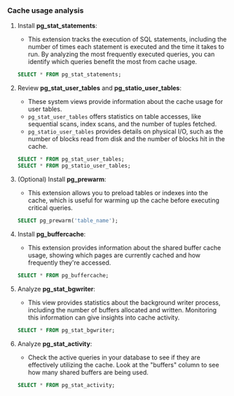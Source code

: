 ### Cache usage analysis 

1. Install **pg_stat_statements**:
   - This extension tracks the execution of SQL statements, including the number of times each statement is executed and the time it takes to run. By analyzing the most frequently executed queries, you can identify which queries benefit the most from cache usage.

   ```sql
   SELECT * FROM pg_stat_statements;
   ```

2. Review **pg_stat_user_tables** and **pg_statio_user_tables**:
   - These system views provide information about the cache usage for user tables.
   - `pg_stat_user_tables` offers statistics on table accesses, like sequential scans, index scans, and the number of tuples fetched.
   - `pg_statio_user_tables` provides details on physical I/O, such as the number of blocks read from disk and the number of blocks hit in the cache.

   ```sql
   SELECT * FROM pg_stat_user_tables;
   SELECT * FROM pg_statio_user_tables;
   ```

3. (Optional) Install **pg_prewarm**:
   - This extension allows you to preload tables or indexes into the cache, which is useful for warming up the cache before executing critical queries.

   ```sql
   SELECT pg_prewarm('table_name');
   ```

4. Install **pg_buffercache**:
   - This extension provides information about the shared buffer cache usage, showing which pages are currently cached and how frequently they're accessed.

   ```sql
   SELECT * FROM pg_buffercache;
   ```

6. Analyze **pg_stat_bgwriter**:
   - This view provides statistics about the background writer process, including the number of buffers allocated and written. Monitoring this information can give insights into cache activity.

   ```sql
   SELECT * FROM pg_stat_bgwriter;
   ```

7. Analyze **pg_stat_activity**:
   - Check the active queries in your database to see if they are effectively utilizing the cache. Look at the "buffers" column to see how many shared buffers are being used.

   ```sql
   SELECT * FROM pg_stat_activity;
   ```